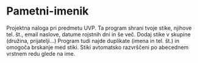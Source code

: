 # Pametni-imenik
Projektna naloga pri predmetu UVP.
Ta program shrani tvoje stike, njihove tel. št., email naslove, datume rojstnih dni in še več. Dodaj stike v skupine (družina, prijatelji...)
Program tudi najde duplikate (imena in tel. št.) in omogoča brskanje med stiki.
Stiki avtomatsko razvrščeni po abecednem vrstnem redu glede na ime.